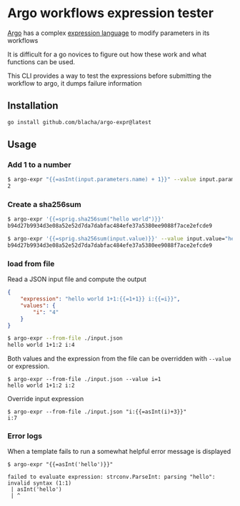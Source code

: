 # Argo workflows expression tester


[Argo](https://github.com/argoproj/argo-workflows) has a complex [expression language](https://argoproj.github.io/argo-workflows/variables/#expression) to modify parameters in its workflows

It is difficult for a go novices to figure out how these work and what functions can be used.

This CLI provides a way to test the expressions before submitting the workflow to argo, it dumps failure information




## Installation

```bash
go install github.com/blacha/argo-expr@latest
```

## Usage

### Add 1 to a number

```bash
$ argo-expr "{{=asInt(input.parameters.name) + 1}}" --value input.parameters.name="1" 
2
```



### Create a sha256sum 

```bash
$ argo-expr '{{=sprig.sha256sum("hello world")}}' 
b94d27b9934d3e08a52e52d7da7dabfac484efe37a5380ee9088f7ace2efcde9

$ argo-expr '{{=sprig.sha256sum(input.value)}}' --value input.value="hello world" 
b94d27b9934d3e08a52e52d7da7dabfac484efe37a5380ee9088f7ace2efcde9
```

### load from file

Read a JSON input file and compute the output

```json 
{
    "expression": "hello world 1+1:{{=1+1}} i:{{=i}}",
    "values": {
        "i": "4"
    }
}
```



```bash
$ argo-expr --from-file ./input.json
hello world 1+1:2 i:4
```

Both values and the expression from the file can be overridden with `--value` or expression.

```
$ argo-expr --from-file ./input.json --value i=1
hello world 1+1:2 i:2
```

Override input expression

```
$ argo-expr --from-file ./input.json "i:{{=asInt(i)+3}}"
i:7
```


### Error logs

When a template fails to run a somewhat helpful error message is displayed

```
$ argo-expr "{{=asInt('hello')}}" 

failed to evaluate expression: strconv.ParseInt: parsing "hello": invalid syntax (1:1)
 | asInt('hello')
 | ^
```
